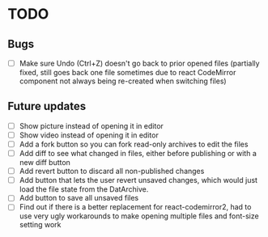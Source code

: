 # TODO

## Bugs

- [ ] Make sure Undo (Ctrl+Z) doesn't go back to prior opened files (partially fixed, still goes back one file sometimes due to react CodeMirror component not always being re-created when switching files)

## Future updates

- [ ] Show picture instead of opening it in editor
- [ ] Show video instead of opening it in editor
- [ ] Add a fork button so you can fork read-only archives to edit the files
- [ ] Add diff to see what changed in files, either before publishing or with a new diff button
- [ ] Add revert button to discard all non-published changes
- [ ] Add button that lets the user revert unsaved changes, which would just load the file state from the DatArchive.
- [ ] Add button to save all unsaved files
- [ ] Find out if there is a better replacement for react-codemirror2, had to use very ugly workarounds to make opening multiple files and font-size setting work
